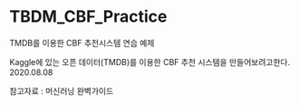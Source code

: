 # TBDM_CBF_Practice
TMDB를 이용한 CBF 추천시스템 연습 예제

Kaggle에 있는 오픈 데이터(TMDB)를 이용한 CBF 추천 시스템을 만들어보려고한다. 2020.08.08

참고자료 : 머신러닝 완벽가이드
